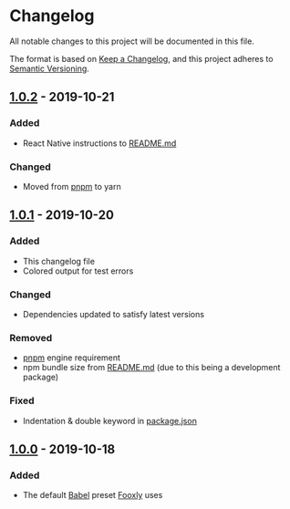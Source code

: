 <!-- markdownlint-disable -->
# Changelog
All notable changes to this project will be documented in this file.

The format is based on [Keep a Changelog](https://keepachangelog.com/en/1.0.0/),
and this project adheres to [Semantic Versioning](https://semver.org/spec/v2.0.0.html).

## [1.0.2] - 2019-10-21
### Added
- React Native instructions to [README.md]

### Changed
- Moved from [pnpm] to yarn

## [1.0.1] - 2019-10-20
### Added
- This changelog file
- Colored output for test errors

### Changed
- Dependencies updated to satisfy latest versions

### Removed
- [pnpm] engine requirement
- npm bundle size from [README.md] (due to this being a development package)

### Fixed
- Indentation & double keyword in [package.json]

## [1.0.0] - 2019-10-18
### Added
- The default [Babel] preset [Fooxly] uses

[README.md]: README.md
[package.json]: package.json
[Babel]: https://babeljs.io/
[Fooxly]: https://www.fooxly.com/
[pnpm]: https://github.com/pnpm/pnpm

[1.0.2]: https://github.com/Fooxly/babel-preset/compare/v1.0.1...v1.0.2
[1.0.1]: https://github.com/Fooxly/babel-preset/compare/v1.0.0...v1.0.1
[1.0.0]: https://github.com/Fooxly/babel-preset/releases/tag/v1.0.0
